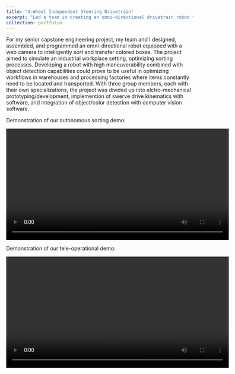```yaml
---
title: "4-Wheel Independent Steering Drivetrain"
excerpt: "Led a team in creating an omni-directional drivetrain robot for industrial applications, implementing swerve drive kinematics and computer vision for object detection and navigation. <br/><img src='/images/SwerveDrive.png' width='300' height='500'>"
collection: portfolio
---
```


For my senior capstone engineering project, my team and I designed, assembled, and programmed an omni-directional robot equipped with a web camera to intelligently sort and transfer colored boxes. The project aimed to simulate an industrial workplace setting, optimizing sorting processes. Developing a robot with high maneuverability combined with object detection capabilities could prove to be useful in optimizing workflows in warehouses and processing factories where items constantly need to be located and transported. With three group members, each with their own specializations, the project was divided up into elctro-mechanical prototyping/development, implemention of swerve drive kinematics with software, and integration of object/color detection with computer vision software.

Demonstration of our autonomous sorting demo:

<video width="600" controls>
  <source src="/images/videoplayback.mp4" type="video/mp4">
</video>

Demonstration of our tele-operational demo:

<video width="600" controls>
  <source src="/images/SwerveTeleOp420p.mp4" type="video/mp4">
</video>
